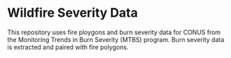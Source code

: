 # Wildfire Severity Data
This repository uses fire ploygons and burn severity data for CONUS from the Monitoring Trends in Burn Severity (MTBS) program. Burn severity data is extracted and paired with fire polygons. 

